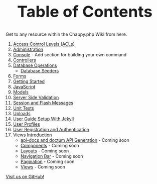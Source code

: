 <h1 style="font-size: 50px; text-align: center;">Table of Contents</h1>
Get to any resource within the Chappy.php Wiki from here.

1. [Access Control Levels (ACLs)](access_control_levels)
2. [Administration](administration)
3. [Console](console) - Add section for building your own command
4. [Controllers](controllers)
5. [Database Operations](database_operations)
    * [Database Seeders](database_seeders)
6. [Forms](forms)
7. [Getting Started](getting_started)
8. [JavaScript](javascript)
9. [Models](models)
10. [Server Side Validation](server_side_validation)
11. [Session and Flash Messages](session_and_flash_messages)
12. [Unit Tests](unit_tests)
13. [Uploads](uploads)
14. [User Guide Setup With Jekyll](jekyll-setup)
15. [User Profiles](user_profiles)
16. [User Registration and Authentication](user_registration_and_authentication)
17. [Views Introduction](views_intro)
    * [api-docs and doctum API Generation](doctum) - Coming soon
    * [Components](components) - Coming soon
    * [Layouts](layouts) - Coming soon
    * [Navigation Bar](nav_bar) - Coming soon
    * [Pagination](pagination) - Coming soon
    * [Views](views) - Coming soon


[Visit us on GitHub!](https://github.com/chapmancbVCU/chappy-php)